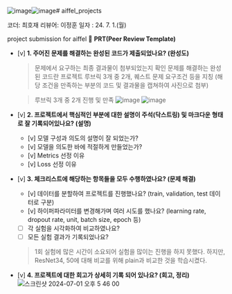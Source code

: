 ![image](https://github.com/hojae-m-choi/aiffel_projects/assets/101229388/5042bacc-5a94-4738-a762-656c4031910b)![image](https://github.com/hojae-m-choi/aiffel_projects/assets/101229388/43a2285c-585a-41e8-af26-c06a5731af0a)# aiffel_projects

코더: 최호재
리뷰어: 이정훈
일자 : 24. 7. 1.(월)

project submission for aiffel
🔑 **PRT(Peer Review Template)**

- [v]  **1. 주어진 문제를 해결하는 완성된 코드가 제출되었나요? (완성도)**
    >  문제에서 요구하는 최종 결과물이 첨부되었는지 확인
    >  문제를 해결하는 완성된 코드란 프로젝트 루브릭 3개 중 2개, 퀘스트 문제 요구조건 등을 지칭 (해당 조건을 만족하는 부분의 코드 및 결과물을 캡쳐하여 사진으로 첨부)
    
    > 루브릭 3개 중 2개 진행 및 만족
    > ![image](https://github.com/hojae-m-choi/aiffel_projects/assets/101229388/55a67d24-b575-4065-a64a-6d3d634134b0)
    > ![image](https://github.com/hojae-m-choi/aiffel_projects/assets/101229388/019c0496-cf4e-4d5e-9ac0-37877588fdab)

- [v]  **2. 프로젝트에서 핵심적인 부분에 대한 설명이 주석(닥스트링) 및 마크다운 형태로 잘 기록되어있나요? (설명)**
    - [v] 모델 구성과 의도의 설명이 잘 되었는가?
    - [v] 모델을 의도한 바에 적절하게 만들었는가?
    - [v]  Metrics 선정 이유
    - [v]  Loss 선정 이유

- [v]  **3. 체크리스트에 해당하는 항목들을 모두 수행하였나요? (문제 해결)**
    - [v]  데이터를 분할하여 프로젝트를 진행했나요? (train, validation, test 데이터로 구분)
    - [v]  하이퍼파라미터를 변경해가며 여러 시도를 했나요? (learning rate, dropout rate, unit, batch size, epoch 등)
    - [ ]  각 실험을 시각화하여 비교하였나요?
    - [ ]  모든 실험 결과가 기록되었나요?
    > 1회 실험에 많은 시간이 소요되어 실험을 많이는 진행을 하지 못했다.
    > 하지만, ResNet34, 50에 대해 비교를 위해 plain과 비교한 것을 학습시켰다.

- [v]  **4. 프로젝트에 대한 회고가 상세히 기록 되어 있나요? (회고, 정리)**
![스크린샷 2024-07-01 오후 5 46 00](https://github.com/hojae-m-choi/aiffel_projects/assets/101229388/8c7a39fa-74eb-4e87-af61-96d6bd39f3a5)
